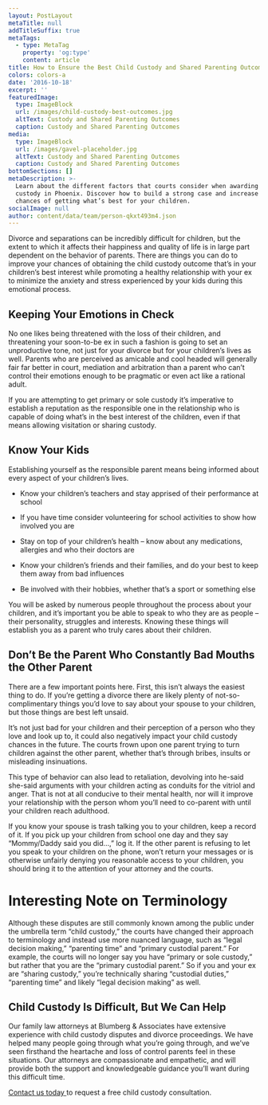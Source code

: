 ```yaml
---
layout: PostLayout
metaTitle: null
addTitleSuffix: true
metaTags:
  - type: MetaTag
    property: 'og:type'
    content: article
title: How to Ensure the Best Child Custody and Shared Parenting Outcomes
colors: colors-a
date: '2016-10-18'
excerpt: ''
featuredImage:
  type: ImageBlock
  url: /images/child-custody-best-outcomes.jpg
  altText: Custody and Shared Parenting Outcomes
  caption: Custody and Shared Parenting Outcomes
media:
  type: ImageBlock
  url: /images/gavel-placeholder.jpg
  altText: Custody and Shared Parenting Outcomes
  caption: Custody and Shared Parenting Outcomes
bottomSections: []
metaDescription: >-
  Learn about the different factors that courts consider when awarding child
  custody in Phoenix. Discover how to build a strong case and increase your
  chances of getting what’s best for your children.
socialImage: null
author: content/data/team/person-qkxt493m4.json
---
```

Divorce and separations can be incredibly difficult for children, but the extent to which it affects their happiness and quality of life is in large part dependent on the behavior of parents. There are things you can do to improve your chances of obtaining the child custody outcome that’s in your children’s best interest while promoting a healthy relationship with your ex to minimize the anxiety and stress experienced by your kids during this emotional process.

## **Keeping Your Emotions in Check**

No one likes being threatened with the loss of their children, and threatening your soon-to-be ex in such a fashion is going to set an unproductive tone, not just for your divorce but for your children’s lives as well. Parents who are perceived as amicable and cool headed will generally fair far better in court, mediation and arbitration than a parent who can’t control their emotions enough to be pragmatic or even act like a rational adult.

If you are attempting to get primary or sole custody it’s imperative to establish a reputation as the responsible one in the relationship who is capable of doing what’s in the best interest of the children, even if that means allowing visitation or sharing custody.

## **Know Your Kids**

Establishing yourself as the responsible parent means being informed about every aspect of your children’s lives.

*   Know your children’s teachers and stay apprised of their performance at school

*   If you have time consider volunteering for school activities to show how involved you are

*   Stay on top of your children’s health – know about any medications, allergies and who their doctors are

*   Know your children’s friends and their families, and do your best to keep them away from bad influences

*   Be involved with their hobbies, whether that’s a sport or something else

You will be asked by numerous people throughout the process about your children, and it’s important you be able to speak to who they are as people – their personality, struggles and interests. Knowing these things will establish you as a parent who truly cares about their children.

## **Don’t Be the Parent Who Constantly Bad Mouths the Other Parent**

There are a few important points here. First, this isn’t always the easiest thing to do. If you’re getting a divorce there are likely plenty of not-so-complimentary things you’d love to say about your spouse to your children, but those things are best left unsaid.

It’s not just bad for your children and their perception of a person who they love and look up to, it could also negatively impact your child custody chances in the future. The courts frown upon one parent trying to turn children against the other parent, whether that’s through bribes, insults or misleading insinuations.

This type of behavior can also lead to retaliation, devolving into he-said she-said arguments with your children acting as conduits for the vitriol and anger. That is not at all conducive to their mental health, nor will it improve your relationship with the person whom you’ll need to co-parent with until your children reach adulthood.

If you know your spouse is trash talking you to your children, keep a record of it. If you pick up your children from school one day and they say “Mommy/Daddy said you did…,” log it. If the other parent is refusing to let you speak to your children on the phone, won’t return your messages or is otherwise unfairly denying you reasonable access to your children, you should bring it to the attention of your attorney and the courts.

# **Interesting Note on Terminology**

Although these disputes are still commonly known among the public under the umbrella term “child custody,” the courts have changed their approach to terminology and instead use more nuanced language, such as “legal decision making,” “parenting time” and “primary custodial parent.” For example, the courts will no longer say you have “primary or sole custody,” but rather that you are the “primary custodial parent.” So if you and your ex are “sharing custody,” you’re technically sharing “custodial duties,” “parenting time” and likely “legal decision making” as well.

## **Child Custody Is Difficult, But We Can Help**

Our family law attorneys at Blumberg & Associates have extensive experience with child custody disputes and divorce proceedings. We have helped many people going through what you’re going through, and we’ve seen firsthand the heartache and loss of control parents feel in these situations. Our attorneys are compassionate and empathetic, and will provide both the support and knowledgeable guidance you’ll want during this difficult time.

[Contact us today ](https://azblumberglaw.com/contact-us/)to request a free child custody consultation.
